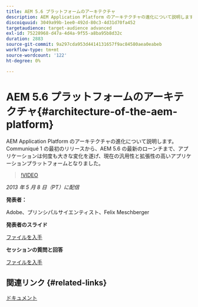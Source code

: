 ```yaml
---
title: AEM 5.6 プラットフォームのアーキテクチャ
description: AEM Application Platform のアーキテクチャの進化について説明します。 Communiqué 1 の最初のリリースから、AEM 5.6 の最新のローンチまで、アプリケーションは何度も変更され、現在の汎用性と拡張性の高いアプリケーションプラットフォームになりました。
discoiquuid: 3049a99b-1ee0-492d-80c3-4d31d70fa452
targetaudience: target-audience advanced
exl-id: 75228968-d47a-4d4a-9f55-a8ba95b8d32c
duration: 2883
source-git-commit: 9a297cda953d4414131657f9ac84580aea0eabeb
workflow-type: tm+mt
source-wordcount: '122'
ht-degree: 0%

---
```


# AEM 5.6 プラットフォームのアーキテクチャ{#architecture-of-the-aem-platform}

AEM Application Platform のアーキテクチャの進化について説明します。 Communiqué 1 の最初のリリースから、AEM 5.6 の最新のローンチまで、アプリケーションは何度も大きな変化を遂げ、現在の汎用性と拡張性の高いアプリケーションプラットフォームとなりました。

>[!VIDEO](https://video.tv.adobe.com/v/19575/?quality=9)

*2013 年 5 月 8 日（PT）に配信*

**発表者：**

Adobe、プリンシパルサイエンティスト、Felix Meschberger

**発表者のスライド**

[ファイルを入手](assets/20130508-aem56-architecture.pdf)

**セッションの質問と回答**

[ファイルを入手](assets/questionsanswers-aem56-architecture.pdf)

## 関連リンク {#related-links}

[ドキュメント](https://docs.adobe.com/docs/en/cq/5-6-1/exploring/introduction.html?wcmmode=disabled)

<!--
[Get back to the Overview](https://helpx.adobe.com/experience-manager/kt/eseminars/gems/aem-index.html)
-->
